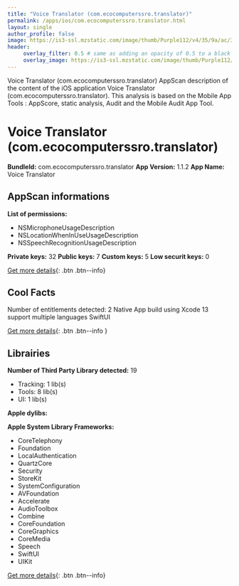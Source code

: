 ```yaml
---
title: "Voice Translator (com.ecocomputerssro.translator)"
permalink: /apps/ios/com.ecocomputerssro.translator.html
layout: single
author_profile: false
image: https://is3-ssl.mzstatic.com/image/thumb/Purple112/v4/35/9a/ac/359aaccc-19e8-4fe8-a381-ec05aee59a67/AppIcon-1x_U007emarketing-0-10-0-85-220.png/512x512bb.jpg
header: 
     overlay_filter: 0.5 # same as adding an opacity of 0.5 to a black background
     overlay_image: https://is3-ssl.mzstatic.com/image/thumb/Purple112/v4/35/9a/ac/359aaccc-19e8-4fe8-a381-ec05aee59a67/AppIcon-1x_U007emarketing-0-10-0-85-220.png/512x512bb.jpg
---
```

Voice Translator (com.ecocomputerssro.translator) AppScan description of the content of the iOS application Voice Translator (com.ecocomputerssro.translator). This analysis is based on the Mobile App Tools : AppScore, static analysis, Audit and the Mobile Audit App Tool.

# Voice Translator (com.ecocomputerssro.translator)

**BundleId:** com.ecocomputerssro.translator
**App Version:** 1.1.2
**App Name:** Voice Translator


## AppScan informations 

**List of permissions:** 
- NSMicrophoneUsageDescription
- NSLocationWhenInUseUsageDescription
- NSSpeechRecognitionUsageDescription
  
  
**Private keys:** 32
**Public keys:** 7
**Custom keys:** 5
**Low securit keys:** 0
  
[Get more details](/pricing.html){: .btn .btn--info}

## Cool Facts

Number of entitlements detected: 2
Native App
build using Xcode 13
support multiple languages
SwiftUI
  
[Get more details](/pricing.html){: .btn .btn--info }

## Librairies 
**Number of Third Party Library detected:** 19
- Tracking: 1 lib(s)
- Tools: 8 lib(s)
- UI: 1 lib(s)


**Apple dylibs:**


**Apple System Library Frameworks:**
- CoreTelephony
- Foundation
- LocalAuthentication
- QuartzCore
- Security
- StoreKit
- SystemConfiguration
- AVFoundation
- Accelerate
- AudioToolbox
- Combine
- CoreFoundation
- CoreGraphics
- CoreMedia
- Speech
- SwiftUI
- UIKit


  
[Get more details](/pricing.html){: .btn .btn--info}

